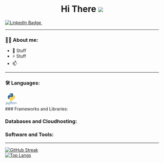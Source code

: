 <div id="intro_text" align="center">
<h1>
  Hi There
  <img src="https://media.giphy.com/media/hvRJCLFzcasrR4ia7z/giphy.gif" width="30px"/>
</h1> 
</div>


<div id="badges">
 <a href="https://www.linkedin.com/in/patrick-cj-carlberg">
    <img src="https://img.shields.io/badge/LinkedIn-blue?style=for-the-badge&logo=linkedin&logoColor=white" alt="LinkedIn Badge"/>
 </a>
 <img src="https://komarev.com/ghpvc/?username=CJROCKBALL&style=for-the-badge&color=blue" alt=""/>
</div>

---

### :man_technologist: About me:
- :telescope: Stuff
- :zap: Stuff
- :mailbox:


---

### :hammer_and_wrench: Languages:
<div>
  <img src="https://github.com/devicons/devicon/blob/master/icons/python/python-original-wordmark.svg" title="Python" alt="Python" width="40" height="40"/>&nbsp;

</div>
### Frameworks and Libraries:
<div>

</div>

### Databases and Cloudhosting:
<div>

</div>

### Software and Tools:
<div>

</div>




---
[![GitHub Streak](http://github-readme-streak-stats.herokuapp.com?user=CJROCKBALL&theme=dark&background=000000)](https://git.io/streak-stats)
<br>
[![Top Langs](https://github-readme-stats.vercel.app/api/top-langs/?username=CJROCKBALL&layout=compact&theme=vision-friendly-dark)](https://github.com/anuraghazra/github-readme-stats)

<!--
**CJRockball/CJROCKBALL** is a ✨ _special_ ✨ repository because its `README.md` (this file) appears on your GitHub profile.

Here are some ideas to get you started:

- 🔭 I’m currently working on ...
- 🌱 I’m currently learning ...
- 👯 I’m looking to collaborate on ...
- 🤔 I’m looking for help with ...
- 💬 Ask me about ...
- 📫 How to reach me: ...
- 😄 Pronouns: ...
- ⚡ Fun fact: ...
-->
